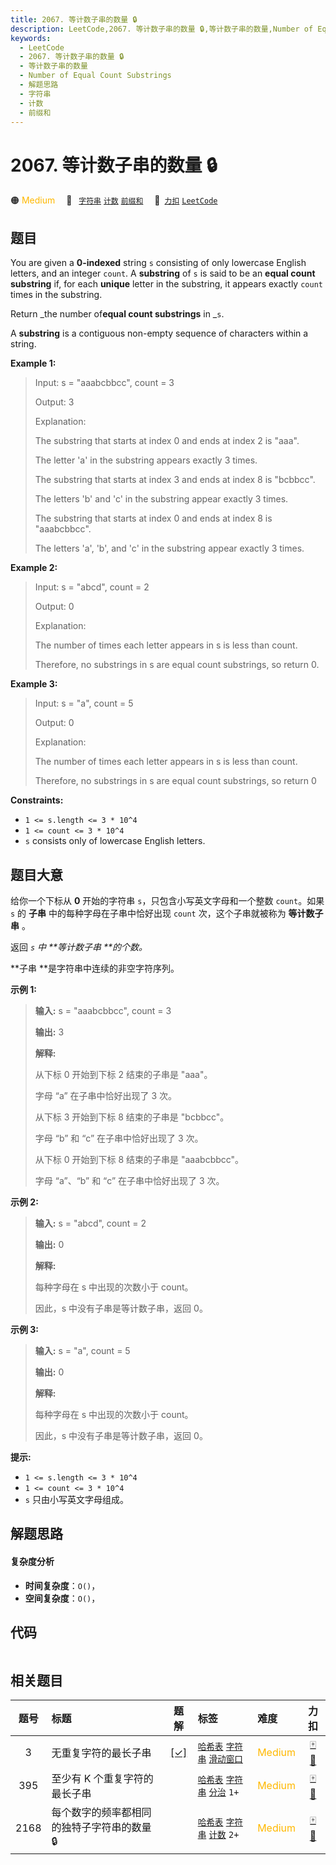 ```yaml
---
title: 2067. 等计数子串的数量 🔒
description: LeetCode,2067. 等计数子串的数量 🔒,等计数子串的数量,Number of Equal Count Substrings,解题思路,字符串,计数,前缀和
keywords:
  - LeetCode
  - 2067. 等计数子串的数量 🔒
  - 等计数子串的数量
  - Number of Equal Count Substrings
  - 解题思路
  - 字符串
  - 计数
  - 前缀和
---
```


# 2067. 等计数子串的数量 🔒

🟠 <font color=#ffb800>Medium</font>&emsp; 🔖&ensp; [`字符串`](/tag/string.md) [`计数`](/tag/counting.md) [`前缀和`](/tag/prefix-sum.md)&emsp; 🔗&ensp;[`力扣`](https://leetcode.cn/problems/number-of-equal-count-substrings) [`LeetCode`](https://leetcode.com/problems/number-of-equal-count-substrings)

## 题目

You are given a **0-indexed** string `s` consisting of only lowercase English
letters, and an integer `count`. A **substring** of `s` is said to be an
**equal count substring** if, for each **unique** letter in the substring, it
appears exactly `count` times in the substring.

Return _the number of**equal count substrings** in _`s`.

A **substring** is a contiguous non-empty sequence of characters within a
string.



**Example 1:**

> Input: s = "aaabcbbcc", count = 3
> 
> Output: 3
> 
> Explanation:
> 
> The substring that starts at index 0 and ends at index 2 is "aaa".
> 
> The letter 'a' in the substring appears exactly 3 times.
> 
> The substring that starts at index 3 and ends at index 8 is "bcbbcc".
> 
> The letters 'b' and 'c' in the substring appear exactly 3 times.
> 
> The substring that starts at index 0 and ends at index 8 is "aaabcbbcc".
> 
> The letters 'a', 'b', and 'c' in the substring appear exactly 3 times.

**Example 2:**

> Input: s = "abcd", count = 2
> 
> Output: 0
> 
> Explanation:
> 
> The number of times each letter appears in s is less than count.
> 
> Therefore, no substrings in s are equal count substrings, so return 0.

**Example 3:**

> Input: s = "a", count = 5
> 
> Output: 0
> 
> Explanation:
> 
> The number of times each letter appears in s is less than count.
> 
> Therefore, no substrings in s are equal count substrings, so return 0



**Constraints:**

  * `1 <= s.length <= 3 * 10^4`
  * `1 <= count <= 3 * 10^4`
  * `s` consists only of lowercase English letters.


## 题目大意

给你一个下标从 **0**  开始的字符串 `s`，只包含小写英文字母和一个整数 `count`。如果 `s` 的 **子串**
中的每种字母在子串中恰好出现 `count` 次，这个子串就被称为 **等计数子串** 。

返回 _`s` 中 **等计数子串  **的个数。_

**子串  **是字符串中连续的非空字符序列。



**示例 1:**

> 
> 
> 
> 
> 
> **输入:** s = "aaabcbbcc", count = 3
> 
> **输出:** 3
> 
> **解释:**
> 
> 从下标 0 开始到下标 2 结束的子串是 "aaa"。
> 
> 字母 “a” 在子串中恰好出现了 3 次。
> 
> 从下标 3 开始到下标 8 结束的子串是 "bcbbcc"。
> 
> 字母 “b” 和 “c” 在子串中恰好出现了 3 次。
> 
> 从下标 0 开始到下标 8 结束的子串是 "aaabcbbcc"。
> 
> 字母 “a”、“b” 和 “c” 在子串中恰好出现了 3 次。
> 
> 

**示例 2:**

> 
> 
> 
> 
> 
> **输入:** s = "abcd", count = 2
> 
> **输出:** 0
> 
> **解释:**
> 
> 每种字母在 s 中出现的次数小于 count。
> 
> 因此，s 中没有子串是等计数子串，返回 0。
> 
> 

**示例 3:**

> 
> 
> 
> 
> 
> **输入:** s = "a", count = 5
> 
> **输出:** 0
> 
> **解释:**
> 
> 每种字母在 s 中出现的次数小于 count。
> 
> 因此，s 中没有子串是等计数子串，返回 0。



**提示:**

  * `1 <= s.length <= 3 * 10^4`
  * `1 <= count <= 3 * 10^4`
  * `s` 只由小写英文字母组成。


## 解题思路

#### 复杂度分析

- **时间复杂度**：`O()`，
- **空间复杂度**：`O()`，

## 代码

```javascript

```

## 相关题目

<!-- prettier-ignore -->
| 题号 | 标题 | 题解 | 标签 | 难度 | 力扣 |
| :------: | :------ | :------: | :------ | :------ | :------: |
| 3 | 无重复字符的最长子串 | [[✓]](/problem/0003.md) |  [`哈希表`](/tag/hash-table.md) [`字符串`](/tag/string.md) [`滑动窗口`](/tag/sliding-window.md) | <font color=#ffb800>Medium</font> | [🀄️](https://leetcode.cn/problems/longest-substring-without-repeating-characters) [🔗](https://leetcode.com/problems/longest-substring-without-repeating-characters) |
| 395 | 至少有 K 个重复字符的最长子串 |  |  [`哈希表`](/tag/hash-table.md) [`字符串`](/tag/string.md) [`分治`](/tag/divide-and-conquer.md) `1+` | <font color=#ffb800>Medium</font> | [🀄️](https://leetcode.cn/problems/longest-substring-with-at-least-k-repeating-characters) [🔗](https://leetcode.com/problems/longest-substring-with-at-least-k-repeating-characters) |
| 2168 | 每个数字的频率都相同的独特子字符串的数量 🔒 |  |  [`哈希表`](/tag/hash-table.md) [`字符串`](/tag/string.md) [`计数`](/tag/counting.md) `2+` | <font color=#ffb800>Medium</font> | [🀄️](https://leetcode.cn/problems/unique-substrings-with-equal-digit-frequency) [🔗](https://leetcode.com/problems/unique-substrings-with-equal-digit-frequency) |